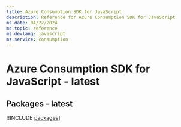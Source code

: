 ```yaml
---
title: Azure Consumption SDK for JavaScript
description: Reference for Azure Consumption SDK for JavaScript
ms.date: 04/22/2024
ms.topic: reference
ms.devlang: javascript
ms.service: consumption
---
```

# Azure Consumption SDK for JavaScript - latest
## Packages - latest
[!INCLUDE [packages](consumption-index.md)]